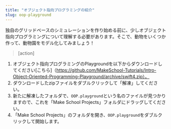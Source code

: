 ```yaml
---
title: "オブジェクト指向プログラミングの紹介"
slug: oop-playground
---
```


独自のグリッドベースのシミュレーションを作り始める前に、少しオブジェクト指向プログラミングについて理解する必要があります。そこで、動物をいくつか作って、動物園をモデル化してみましょう！

> [action]
>
1. オブジェクト指向プログラミングのPlaygroundを以下からダウンロードしてください[こちら]（https://github.com/MakeSchool-Tutorials/Intro-Object-Oriented-Programming-Playground/archive/swift4.zip）。
1. ダウンロードしたzipファイルをダブルクリックして「解凍」してください。
1. 新たに解凍したフォルダで、`OOP.playground`という名のファイルが見つかりますので、これを「Make School Projects」フォルダにドラッグしてください。
1. 「Make School Projects」のフォルダを開き、`OOP.playground`をダブルクリックして開始します。
